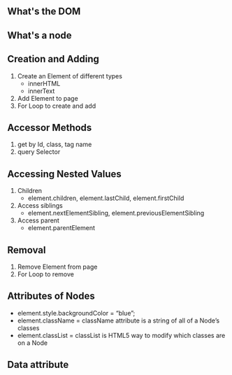 ## What's the DOM 

## What's a node 

## Creation and Adding
1. Create an Element of different types 
    - innerHTML
    - innerText
2. Add Element to page 
3. For Loop to create and add

## Accessor Methods 
1. get by Id, class, tag name
2. query Selector 

## Accessing Nested Values 
1. Children
    - element.children, element.lastChild, element.firstChild
2. Access siblings
    - element.nextElementSibling, element.previousElementSibling
3. Access parent
    - element.parentElement

## Removal 
1. Remove Element from page 
2. For Loop to remove 


## Attributes of Nodes 
- element.style.backgroundColor = “blue”;
- element.className = className attribute is a string of all of a Node’s classes
- element.classList = classList is HTML5 way to modify which classes are on a Node

## Data attribute 


